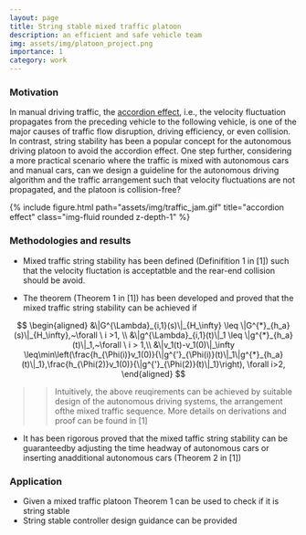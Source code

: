 ```yaml
---
layout: page
title: String stable mixed traffic platoon
description: an efficient and safe vehicle team
img: assets/img/platoon_project.png
importance: 1
category: work
---
```

### Motivation

In manual driving traffic, the [accordion effect](https://en.wikipedia.org/wiki/Accordion_effect), i.e., the velocity fluctuation propagates from the preceding vehicle to the following vehicle, is one of the major causes of traffic flow disruption, driving efficiency, or even collision. In contrast, string stability has been a popular concept for the autonomous driving platoon to avoid the accordion effect. One step further, considering a more practical scenario where the traffic is mixed with autonomous cars and manual cars, can we design a guideline for the autonomous driving algorithm and the traffic arrangement such that velocity fluctuations are not propagated, and the platoon is collision-free?



{% include figure.html path="assets/img/traffic_jam.gif" title="accordion effect" class="img-fluid rounded z-depth-1" %}

### Methodologies and results

* Mixed traffic string stability has been defined (Definifition 1 in [1]) such that the velocity fluctation is acceptatble and the rear-end collision should be avoid. 

* The theorem (Theorem 1 in [1]) has been developed and proved that the mixed traffic string stability can be achieved if 

$$
\begin{aligned}
&\|G^{\Lambda}_{i,1}(s)\|_{H_\infty} \leq \|G^{*}_{h_a}(s)\|_{H_\infty},~\forall \ i >1,  \\
&\|g^{\Lambda}_{i,1}(t)\|_1 \leq \|g^{*}_{h_a}(t)\|_1,~\forall \ i > 1,\\
&\|v_1(t)-v_1(0)\|_\infty
\leq\min\left(\frac{h_{\Phi(i)}v_1(0)}{\|g^{'}_{\Phi(i)}(t)\|_1\|g^{*}_{h_a}(t)\|_1},\frac{h_{\Phi(2)}v_1(0)}{\|g^{'}_{\Phi(2)}(t)\|_1}\right), \forall i>2,
\end{aligned}
$$

>>Intuitively, the above reuqirements can be achieved by suitable design of the autonomous driving systems, the arrangement ofthe mixed traffic sequence. More details on derivations and proof can be found in [1] 

* It has been rigorous proved that the mixed taffic string stability can be guaranteedby adjusting the time headway of autonomous cars or inserting anadditional autonomous cars (Theorem 2 in [1])

### Application

* Given a mixed traffic platoon Theorem 1 can be used to check if it is string stable
* String stable controller design guidance can be provided 

